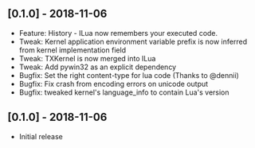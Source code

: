 ## [0.1.0] - 2018-11-06
- Feature: History - ILua now remembers your executed code.
- Tweak: Kernel application environment variable prefix is now inferred from kernel implementation field
- Tweak: TXKernel is now merged into ILua
- Tweak: Add pywin32 as an explicit dependency
- Bugfix: Set the right content-type for lua code (Thanks to @dennii)
- Bugfix: Fix crash from encoding errors on unicode output
- Bugfix: tweaked kernel's language_info to contain Lua's version
## [0.1.0] - 2018-11-06
- Initial release